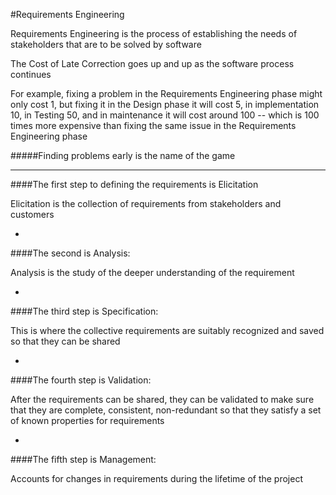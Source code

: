 #Requirements Engineering

Requirements Engineering is the process of establishing the needs of stakeholders that are to be solved by software

The Cost of Late Correction goes up and up as the software process continues

For example, fixing a problem in the Requirements Engineering phase might only cost 1, but fixing it in the Design phase it will cost 5, in implementation 10, in Testing 50, and in maintenance it will cost around 100 -- which is 100 times more expensive than fixing the same issue in the Requirements Engineering phase

#####Finding problems early is the name of the game

***

####The first step to defining the requirements is Elicitation

Elicitation is the collection of requirements from stakeholders and customers

-

####The second is Analysis:

Analysis is the study of the deeper understanding of the requirement

-

####The third step is Specification:

This is where the collective requirements are suitably recognized and saved so that they can be shared

-

####The fourth step is Validation:

After the requirements can be shared, they can be validated to make sure that they are complete, consistent, non-redundant so that they satisfy a set of known properties for requirements

-

####The fifth step is Management:

Accounts for changes in requirements during the lifetime of the project
